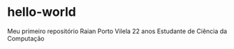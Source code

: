 # hello-world
Meu primeiro repositório
Raian Porto Vilela
22 anos
Estudante de Ciência da Computação
